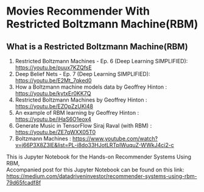 # Movies Recommender With Restricted Boltzmann Machine(RBM)

## What is a Restricted Boltzmann Machine(RBM)

1.  Restricted Boltzmann Machines - Ep. 6 (Deep Learning SIMPLIFIED): https://youtu.be/puux7KZQfsE
2.  Deep Belief Nets - Ep. 7 (Deep Learning SIMPLIFIED): https://youtu.be/E2Mt_7qked0
3.  How a Boltzmann machine models data by Geoffrey Hinton : https://youtu.be/kytxEr0KK7Q
4.  Restricted Boltzmann Machines by Geoffrey Hinton : https://youtu.be/EZOpZzUKl48
5.  An example of RBM learning by Geoffrey Hinton : https://youtu.be/iHaS6O1eox4
6.  Generate Music in TensorFlow Siraj Raval (with RBM) : https://youtu.be/ZE7qWXX05T0
7.  Boltzmann Machines : https://www.youtube.com/watch?v=j66P3X8Z3lE&list=PL-i8do33HJotLRTpIWuquZ-WWkJ4ci2-c

This is Jupyter Notebook for the Hands-on Recommender Systems Using RBM,                
Accompanied post for this Jupyter Notebook can be found on this link: https://medium.com/datadriveninvestor/recommender-systems-using-rbm-79d65fcadf8f
